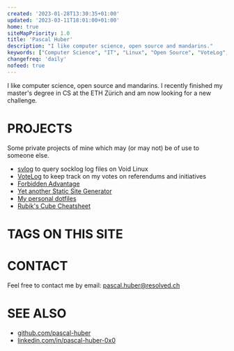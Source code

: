 ```yaml
---
created: '2023-01-28T13:30:35+01:00'
updated: '2023-03-11T18:01:00+01:00'
home: true
siteMapPriority: 1.0
title: 'Pascal Huber'
description: "I like computer science, open source and mandarins."
keywords: ["Computer Science", "IT", "Linux", "Open Source", "VoteLog", "svlog", "Zurich"]
changefreq: 'daily'
nofeed: true
---
```


I like computer science, open source and mandarins. I recently finished my
master's degree in CS at the ETH Zürich and am now looking for a new challenge.

# PROJECTS

Some private projects of mine which may (or may not) be of use to someone else.

 - [svlog](./projects/svlog.html) to query socklog log files on Void Linux
 - [VoteLog](./projects/votelog.html) to keep track on my votes on referendums and initiatives
 - [Forbidden Advantage](./projects/forbidden_advantage.html)
 - [Yet another Static Site Generator ](./projects/resolved.html)
 - [My personal dotfiles](https://github.com/pascal-huber/dotfiles)
 - [Rubik's Cube Cheatsheet](https://github.com/pascal-huber/rubiks)

# TAGS ON THIS SITE

<!--##tag_list_all##-->

# CONTACT

Feel free to contact me by email: <pascal.huber@resolved.ch>

# SEE ALSO

 - [github.com/pascal-huber](https://github.com/pascal-huber)
 - [linkedin.com/in/pascal-huber-0x0](https://linkedin.com/in/pascal-huber-0x0)
